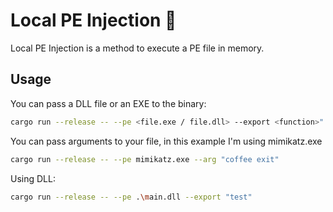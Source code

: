 # Local PE Injection 🦀

Local PE Injection is a method to execute a PE file in memory.

## Usage 

You can pass a DLL file or an EXE to the binary:
```sh
cargo run --release -- --pe <file.exe / file.dll> --export <function>"
```

You can pass arguments to your file, in this example I'm using mimikatz.exe
```sh
cargo run --release -- --pe mimikatz.exe --arg "coffee exit"
```
Using DLL:
```sh
cargo run --release -- --pe .\main.dll --export "test"
```
